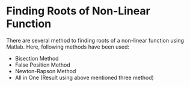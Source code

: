 # Finding Roots of Non-Linear Function
There are several method to finding roots of a non-linear function using Matlab. Here, following methods have been used:
- Bisection Method
- False Position Method
- Newton-Rapson Method
- All in One (Result using above mentioned three method)

